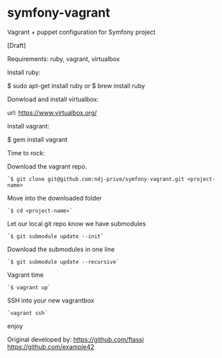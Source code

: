 symfony-vagrant
===============

Vagrant + puppet configuration for Symfony project

[Draft]

Requirements: ruby, vagrant, virtualbox

Install ruby:

$ sudo apt-get install ruby or $ brew install ruby

Donwload and install virtualbox:

url: https://www.virtualbox.org/

Install vagrant:

$ gem install vagrant

Time to rock:

Download the vagrant repo.

	`$ git clone git@github.com:ndj-prive/symfony-vagrant.git <project-name>

Move into the downloaded folder

	`$ cd <project-name>`

Let our local git repo know we have submodules

    `$ git submodule update --init`

Download the submodules in one line

	`$ git submodule update --recursive`

Vagrant time

	`$ vagrant up`

SSH into your new vagrantbox

	`vagrant ssh`

enjoy

Original developed by: 
https://github.com/ftassi
https://github.com/example42